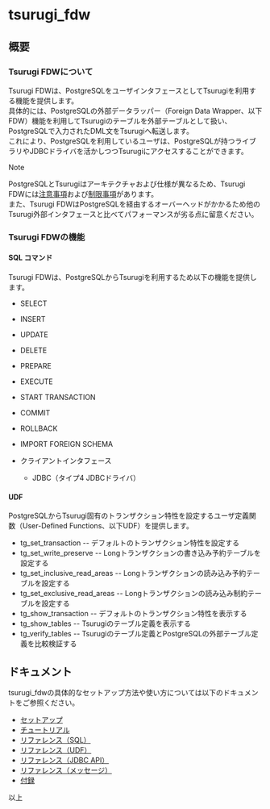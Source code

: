 # tsurugi_fdw

## 概要

### Tsurugi FDWについて

Tsurugi FDWは、PostgreSQLをユーザインタフェースとしてTsurugiを利用する機能を提供します。  
具体的には、PostgreSQLの外部データラッパー（Foreign Data Wrapper、以下FDW）機能を利用してTsurugiのテーブルを外部テーブルとして扱い、PostgreSQLで入力されたDML文をTsurugiへ転送します。  
これにより、PostgreSQLを利用しているユーザは、PostgreSQLが持つライブラリやJDBCドライバを活かしつつTsurugiにアクセスすることができます。  

> [!NOTE]
> PostgreSQLとTsurugiはアーキテクチャおよび仕様が異なるため、Tsurugi FDWには[注意事項](./appendixes.md#注意事項)および[制限事項](./appendixes.md#制限事項)があります。  
> また、Tsurugi FDWはPostgreSQLを経由するオーバーヘッドがかかるため他のTsurugi外部インタフェースと比べてパフォーマンスが劣る点に留意ください。

### Tsurugi FDWの機能

#### SQL コマンド

Tsurugi FDWは、PostgreSQLからTsurugiを利用するため以下の機能を提供します。

- SELECT
- INSERT
- UPDATE
- DELETE
- PREPARE
- EXECUTE
- START TRANSACTION
- COMMIT
- ROLLBACK
- IMPORT FOREIGN SCHEMA

- クライアントインタフェース
  - JDBC（タイプ4 JDBCドライバ）

#### UDF

PostgreSQLからTsurugi固有のトランザクション特性を設定するユーザ定義関数（User-Defined Functions、以下UDF）を提供します。

- tg_set_transaction -- デフォルトのトランザクション特性を設定する
- tg_set_write_preserve -- Longトランザクションの書き込み予約テーブルを設定する
- tg_set_inclusive_read_areas -- Longトランザクションの読み込み予約テーブルを設定する
- tg_set_exclusive_read_areas -- Longトランザクションの読み込み制約テーブルを設定する
- tg_show_transaction -- デフォルトのトランザクション特性を表示する
- tg_show_tables -- Tsurugiのテーブル定義を表示する
- tg_verify_tables -- Tsurugiのテーブル定義とPostgreSQLの外部テーブル定義を比較検証する

## ドキュメント

tsurugi_fdwの具体的なセットアップ方法や使い方については以下のドキュメントをご参照ください。

- [セットアップ](./setup.md)
- [チュートリアル](./tutorial.md)
- [リファレンス（SQL）](./sql_reference.md)
- [リファレンス（UDF）](./udf_reference.md)
- [リファレンス（JDBC API）](./jdbc_reference.md)
- [リファレンス（メッセージ）](./message_reference.md)
- [付録](./appendixes.md)

以上
